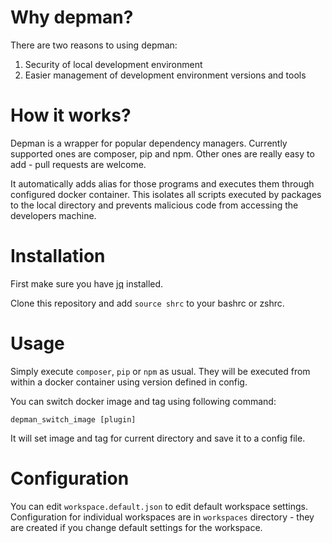 # Why depman?
There are two reasons to using depman:
 1. Security of local development environment
 2. Easier management of development environment versions and tools   

# How it works?
Depman is a wrapper for popular dependency managers. Currently supported ones are composer, pip and npm. Other ones are really easy to add - pull requests are welcome.

It automatically adds alias for those programs and executes them through configured docker container.
This isolates all scripts executed by packages to the local directory and prevents malicious code from accessing the developers machine.


# Installation
First make sure you have [jq](https://stedolan.github.io/jq/) installed. 

Clone this repository and add `source shrc` to your bashrc or zshrc.

# Usage

Simply execute `composer`, `pip` or `npm` as usual. They will be executed from within a docker container using version defined in config.

You can switch docker image and tag using following command:

`depman_switch_image [plugin]`

It will set image and tag for current directory and save it to a config file.

# Configuration
You can edit `workspace.default.json` to edit default workspace settings. 
Configuration for individual workspaces are in `workspaces` directory - they are created if you change default settings for the workspace.
